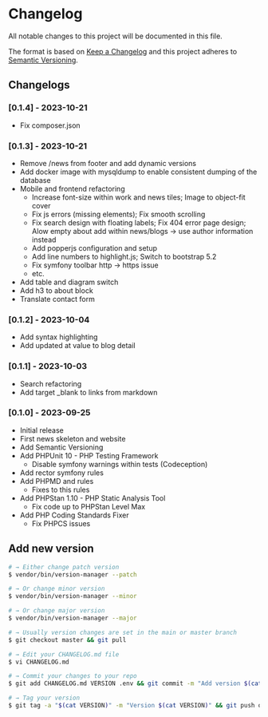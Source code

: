 # Changelog

All notable changes to this project will be documented in this file.

The format is based on [Keep a Changelog](http://keepachangelog.com/en/1.0.0/)
and this project adheres to [Semantic Versioning](http://semver.org/spec/v2.0.0.html).

## Changelogs

### [0.1.4] - 2023-10-21

* Fix composer.json

### [0.1.3] - 2023-10-21

* Remove /news from footer and add dynamic versions
* Add docker image with mysqldump to enable consistent dumping of the database
* Mobile and frontend refactoring
  * Increase font-size within work and news tiles; Image to object-fit cover
  * Fix js errors (missing elements); Fix smooth scrolling
  * Fix search design with floating labels; Fix 404 error page design; Alow empty about add within news/blogs -> use author information instead
  * Add popperjs configuration and setup
  * Add line numbers to highlight.js; Switch to bootstrap 5.2
  * Fix symfony toolbar http -> https issue
  * etc.
* Add table and diagram switch
* Add h3 to about block
* Translate contact form

### [0.1.2] - 2023-10-04

* Add syntax highlighting
* Add updated at value to blog detail

### [0.1.1] - 2023-10-03

* Search refactoring
* Add target _blank to links from markdown

### [0.1.0] - 2023-09-25

* Initial release
* First news skeleton and website
* Add Semantic Versioning
* Add PHPUnit 10 - PHP Testing Framework
  * Disable symfony warnings within tests (Codeception)
* Add rector symfony rules
* Add PHPMD and rules
  * Fixes to this rules
* Add PHPStan 1.10 - PHP Static Analysis Tool
  * Fix code up to PHPStan Level Max
* Add PHP Coding Standards Fixer
  * Fix PHPCS issues

## Add new version

```bash
# → Either change patch version
$ vendor/bin/version-manager --patch

# → Or change minor version
$ vendor/bin/version-manager --minor

# → Or change major version
$ vendor/bin/version-manager --major

# → Usually version changes are set in the main or master branch
$ git checkout master && git pull

# → Edit your CHANGELOG.md file
$ vi CHANGELOG.md

# → Commit your changes to your repo
$ git add CHANGELOG.md VERSION .env && git commit -m "Add version $(cat VERSION)" && git push

# → Tag your version
$ git tag -a "$(cat VERSION)" -m "Version $(cat VERSION)" && git push origin "$(cat VERSION)"
```
